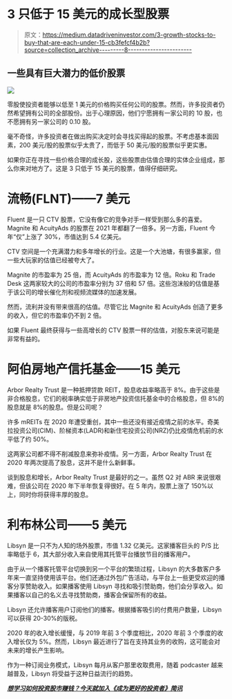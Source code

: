 # 3 只低于 15 美元的成长型股票

> 原文：<https://medium.datadriveninvestor.com/3-growth-stocks-to-buy-that-are-each-under-15-cb3fefcf4b2b?source=collection_archive---------8----------------------->

## 一些具有巨大潜力的低价股票

![](img/4e0b88951f369447ef8f195bac6b1d9f.png)

零股使投资者能够以低至 1 美元的价格购买任何公司的股票。然而，许多投资者仍然希望拥有公司的全部股份。出于心理原因，他们宁愿拥有一家公司的 10 股，也不愿拥有另一家公司的 0.10 股。

毫不奇怪，许多投资者在做出购买决定时会寻找买得起的股票。不考虑基本面因素，200 美元/股的股票似乎太贵了，而低于 50 美元/股的股票似乎更实惠。

如果你正在寻找一些价格合理的成长股，这些股票由估值合理的实体企业组成，那么你来对地方了。这是 3 只低于 15 美元的股票，值得仔细研究。

# 流畅(FLNT)——7 美元

Fluent 是一只 CTV 股票，它没有像它的竞争对手一样受到那么多的喜爱。Magnite 和 AcuityAds 的股票在 2021 年都翻了一倍多。另一方面，Fluent 今年“仅”上涨了 30%，市值达到 5.4 亿美元。

CTV 空间是一个充满潜力和多年增长的行业。这是一个大池塘，有很多赢家，但一些大玩家的估值已经被夸大了。

Magnite 的市盈率为 25 倍，而 AcuityAds 的市盈率为 12 倍。Roku 和 Trade Desk 这两家较大的公司的市盈率分别为 37 倍和 57 倍。这些泡沫般的估值是基于该公司的增长催化剂和视频流媒体的加速发展。

然而，流利并没有带来很高的估值。尽管它比 Magnite 和 AcuityAds 创造了更多的收入，但它的市盈率仍不到 2 倍。

如果 Fluent 最终获得与一些高增长的 CTV 股票一样的估值，对股东来说可能是非常有益的。

# 阿伯房地产信托基金——15 美元

Arbor Realty Trust 是一种抵押贷款 REIT，股息收益率略高于 8%。由于这些是非合格股息，它们的税率确实低于非房地产投资信托基金中的合格股息，但 8%的股息就是 8%的股息。但是公司呢？

许多 mREITs 在 2020 年遭受重创，其中一些还没有接近疫情之前的水平。奇美拉投资公司(CIM)、阶梯资本(LADR)和新住宅投资公司(NRZ)仍比疫情危机前的水平低了约 50%。

这两家公司都不得不削减股息来弥补疫情。另一方面，Arbor Realty Trust 在 2020 年两次提高了股息，这并不是什么新鲜事。

谈到股息和增长，Arbor Realty Trust 是最好的之一。虽然 Q2 对 ABR 来说很艰难，但该公司在 2020 年下半年恢复得很好。在 5 年内，股票上涨了 150%以上，同时你将获得丰厚的股息。

# 利布林公司——5 美元

Libsyn 是一只不为人知的场外股票，市值 1.32 亿美元。这家播客巨头的 P/S 比率略低于 6，其大部分收入来自使用其托管平台播放节目的播客用户。

由于从一个播客托管平台切换到另一个平台的繁琐过程，Libsyn 的大多数客户多年来一直坚持使用该平台。他们还通过外包广告活动，与平台上一些更受欢迎的播客分享赞助收入。如果播客使用 Libsyn 寻找和吸引赞助商，他们会分享收入。如果播客以自己的名义去寻找赞助商，播客会保留所有的收益。

Libsyn 还允许播客用户订阅他们的播客。根据播客吸引的付费用户数量，Libsyn 可以获得 20-30%的版税。

2020 年的收入增长缓慢，与 2019 年前 3 个季度相比，2020 年前 3 个季度的收入增长仅为 5%。然而，Libsyn 最近进行了旨在支持其业务的收购，这可能会对未来的增长产生影响。

作为一种订阅业务模式，Libsyn 每月从客户那里收取费用，随着 podcaster 越来越普及，Libsyn 将受益于这种日益流行的趋势。

[***想学习如何投资股市赚钱？今天就加入《成为更好的投资者》简讯***](https://solitary-haze-4234.ck.page/6025081be9)